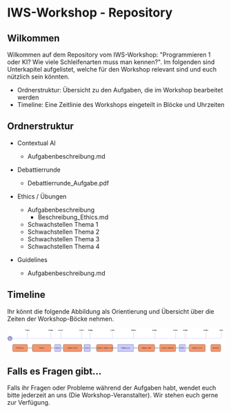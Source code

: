# IWS-Workshop - Repository

## Wilkommen

Wilkommen auf dem Repository vom IWS-Workshop: "Programmieren 1 oder KI? Wie viele Schleifenarten muss man kennen?". Im folgenden sind Unterkapitel aufgelistet, welche für den Workshop relevant sind und euch nützlich sein könnten. 

* Ordnerstruktur: Übersicht zu den Aufgaben, die im Workshop bearbeitet werden
* Timeline: Eine Zeitlinie des Workshops eingeteilt in Blöcke und Uhrzeiten

## Ordnerstruktur

* Contextual AI
  * Aufgabenbeschreibung.md

* Debattierrunde
   * Debattierrunde_Aufgabe.pdf

* Ethics / Übungen
   * Aufgabenbeschreibung
      * Beschreibung_Ethics.md
   * Schwachstellen Thema 1
   * Schwachstellen Thema 2
   * Schwachstellen Thema 3
   * Schwachstellen Thema 4
    
* Guidelines
   * Aufgabenbeschreibung.md
 
 ## Timeline
 Ihr könnt die folgende Abbildung als Orientierung und Übersicht über die Zeiten der Workshop-Böcke nehmen.

![Image Description](https://github.com/LeonMack/IWS-Workshop-Uebungsaufgaben/raw/main/.github/Timeline.png)

## Falls es Fragen gibt...

Falls ihr Fragen oder Probleme während der Aufgaben habt, wendet euch bitte jederzeit an uns (Die Workshop-Veranstalter). Wir stehen euch gerne zur Verfügung.
